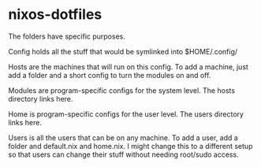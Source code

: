 # nixos-dotfiles

The folders have specific purposes. 

Config holds all the stuff that would be symlinked into $HOME/.config/ 

Hosts are the machines that will run on this config. To add a machine, just add a folder and a short config to turn the modules on and off. 

Modules are program-specific configs for the system level. The hosts directory links here.

Home is program-specific configs for the user level. The users directory links here. 

Users is all the users that can be on any machine. To add a user, add a folder and default.nix and home.nix. I might change this to a different setup so that users can change their stuff without needing root/sudo access. 
